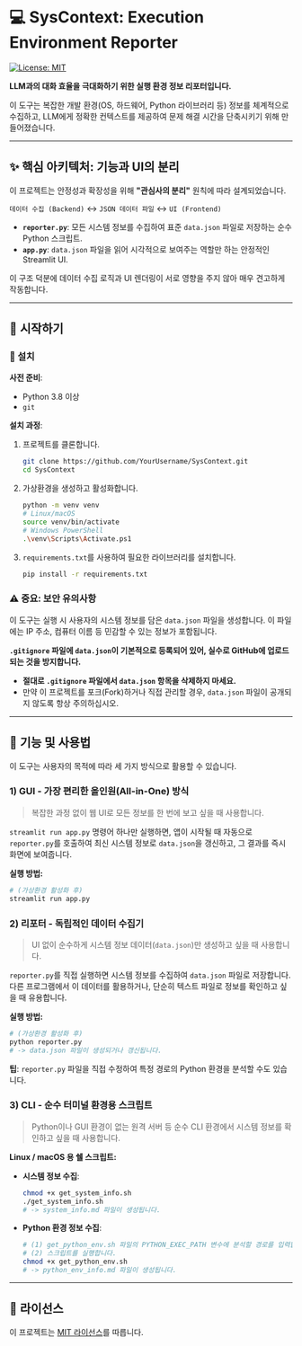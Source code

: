 # 💻 SysContext: Execution Environment Reporter

[![License: MIT](https://img.shields.io/badge/License-MIT-yellow.svg)](https://opensource.org/licenses/MIT)

**LLM과의 대화 효율을 극대화하기 위한 실행 환경 정보 리포터입니다.**

이 도구는 복잡한 개발 환경(OS, 하드웨어, Python 라이브러리 등) 정보를 체계적으로 수집하고, LLM에게 정확한 컨텍스트를 제공하여 문제 해결 시간을 단축시키기 위해 만들어졌습니다.

---

## ✨ 핵심 아키텍처: 기능과 UI의 분리

이 프로젝트는 안정성과 확장성을 위해 **"관심사의 분리"** 원칙에 따라 설계되었습니다.

`데이터 수집 (Backend)` ↔ `JSON 데이터 파일` ↔ `UI (Frontend)`

*   **`reporter.py`**: 모든 시스템 정보를 수집하여 표준 `data.json` 파일로 저장하는 순수 Python 스크립트.
*   **`app.py`**: `data.json` 파일을 읽어 시각적으로 보여주는 역할만 하는 안정적인 Streamlit UI.

이 구조 덕분에 데이터 수집 로직과 UI 렌더링이 서로 영향을 주지 않아 매우 견고하게 작동합니다.

---

## 🚀 시작하기

### 🔧 설치

**사전 준비**:
*   Python 3.8 이상
*   `git`

**설치 과정**:
1.  프로젝트를 클론합니다.
    ```bash
    git clone https://github.com/YourUsername/SysContext.git
    cd SysContext
    ```
2.  가상환경을 생성하고 활성화합니다.
    ```bash
    python -m venv venv
    # Linux/macOS
    source venv/bin/activate
    # Windows PowerShell
    .\venv\Scripts\Activate.ps1
    ```
3.  `requirements.txt`를 사용하여 필요한 라이브러리를 설치합니다.
    ```bash
    pip install -r requirements.txt
    ```

### ⚠️ 중요: 보안 유의사항

이 도구는 실행 시 사용자의 시스템 정보를 담은 `data.json` 파일을 생성합니다. 이 파일에는 IP 주소, 컴퓨터 이름 등 민감할 수 있는 정보가 포함됩니다.

**`.gitignore` 파일에 `data.json`이 기본적으로 등록되어 있어, 실수로 GitHub에 업로드되는 것을 방지합니다.**

- **절대로 `.gitignore` 파일에서 `data.json` 항목을 삭제하지 마세요.**
- 만약 이 프로젝트를 포크(Fork)하거나 직접 관리할 경우, `data.json` 파일이 공개되지 않도록 항상 주의하십시오.

---

## 📖 기능 및 사용법

이 도구는 사용자의 목적에 따라 세 가지 방식으로 활용할 수 있습니다.

### 1) GUI - 가장 편리한 올인원(All-in-One) 방식

> 복잡한 과정 없이 웹 UI로 모든 정보를 한 번에 보고 싶을 때 사용합니다.

`streamlit run app.py` 명령어 하나만 실행하면, 앱이 시작될 때 자동으로 `reporter.py`를 호출하여 최신 시스템 정보로 `data.json`을 갱신하고, 그 결과를 즉시 화면에 보여줍니다.

**실행 방법:**
```bash
# (가상환경 활성화 후)
streamlit run app.py
```

### 2) 리포터 - 독립적인 데이터 수집기

> UI 없이 순수하게 시스템 정보 데이터(`data.json`)만 생성하고 싶을 때 사용합니다.

`reporter.py`를 직접 실행하면 시스템 정보를 수집하여 `data.json` 파일로 저장합니다. 다른 프로그램에서 이 데이터를 활용하거나, 단순히 텍스트 파일로 정보를 확인하고 싶을 때 유용합니다.

**실행 방법:**
```bash
# (가상환경 활성화 후)
python reporter.py
# -> data.json 파일이 생성되거나 갱신됩니다.
```
**팁**: `reporter.py` 파일을 직접 수정하여 특정 경로의 Python 환경을 분석할 수도 있습니다.

### 3) CLI - 순수 터미널 환경용 스크립트

> Python이나 GUI 환경이 없는 원격 서버 등 순수 CLI 환경에서 시스템 정보를 확인하고 싶을 때 사용합니다.

**Linux / macOS 용 쉘 스크립트:**
*   **시스템 정보 수집**:
    ```bash
    chmod +x get_system_info.sh
    ./get_system_info.sh
    # -> system_info.md 파일이 생성됩니다.
    ```
*   **Python 환경 정보 수집**:
    ```bash
    # (1) get_python_env.sh 파일의 PYTHON_EXEC_PATH 변수에 분석할 경로를 입력합니다.
    # (2) 스크립트를 실행합니다.
    chmod +x get_python_env.sh
    # -> python_env_info.md 파일이 생성됩니다.
    ```

---

## 📝 라이선스

이 프로젝트는 [MIT 라이선스](LICENSE)를 따릅니다.